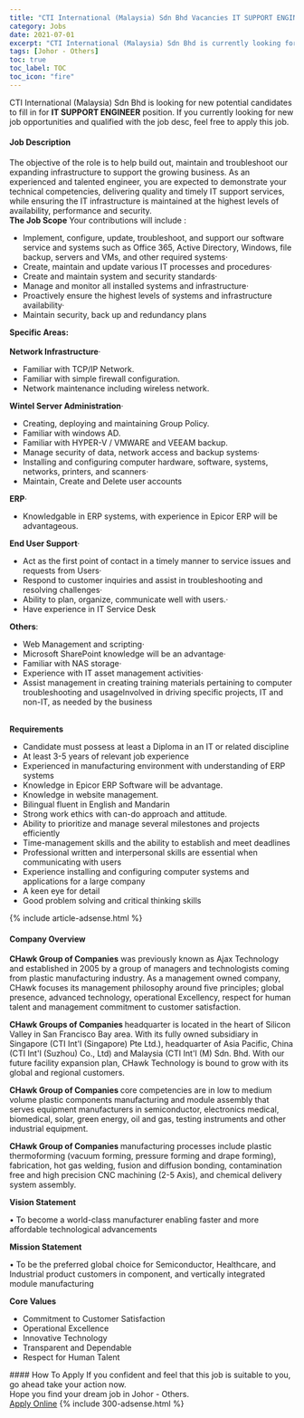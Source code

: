 ```yaml
---
title: "CTI International (Malaysia) Sdn Bhd Vacancies IT SUPPORT ENGINEER" 
category: Jobs 
date: 2021-07-01 
excerpt: "CTI International (Malaysia) Sdn Bhd is currently looking for suitable person to fill in the IT SUPPORT ENGINEER which based in Johor - Others" 
tags: [Johor - Others] 
toc: true 
toc_label: TOC 
toc_icon: "fire" 
--- 
```


<p>CTI International (Malaysia) Sdn Bhd is looking for new potential candidates to fill in for <b>IT SUPPORT ENGINEER</b> position. If you currently looking for new job opportunities and qualified with the job desc, feel free to apply this job.
</p><div><div><h4>Job Description</h4></div><div><div><span><div><div><div>The objective of the role is to help build out, maintain and troubleshoot our expanding infrastructure to support the growing business.&#160;As an experienced and talented engineer, you are expected to demonstrate your technical competencies, delivering quality and timely IT support services, while ensuring the IT infrastructure is maintained at the highest levels of availability, performance and security.&#160;</div><div><strong>The Job Scope</strong>&#160;Your contributions will include :</div><ul><li>Implement, configure, update, troubleshoot, and support our software service and systems such as Office 365, Active Directory, Windows, file backup, servers and VMs, and other required systems&#183;</li><li>Create, maintain and update various IT processes and procedures&#183;</li><li>Create and maintain system and security standards&#183;</li><li>Manage and monitor all installed systems and infrastructure&#183;</li><li>Proactively ensure the highest levels of systems and infrastructure availability&#183;</li><li>Maintain security, back up and redundancy plans</li></ul><div><strong>Specific Areas:</strong></div><div><br><strong>Network Infrastructure</strong>&#183;</div><ul><li>Familiar with TCP/IP Network.</li><li>Familiar with simple firewall configuration.</li><li>Network maintenance including wireless network.</li></ul><div><strong>Wintel Server Administration</strong>&#183;</div><ul><li>Creating, deploying and maintaining Group Policy.</li><li>Familiar with windows AD.</li><li>Familiar with HYPER-V / VMWARE and VEEAM backup.</li><li>Manage security of data, network access and backup systems&#183;</li><li>Installing and configuring computer hardware, software, systems, networks, printers, and scanners&#183;</li><li>Maintain, Create and Delete user accounts<strong></strong></li></ul><div><strong>ERP</strong>&#183;</div><ul><li>Knowledgable in ERP systems, with experience in Epicor ERP will be advantageous.</li></ul><div><strong>End User Support</strong>&#183;</div><ul><li>Act as the first point of contact in a timely manner to service issues and requests from Users&#183;</li><li>Respond to customer inquiries and assist in troubleshooting and resolving challenges&#183;</li><li>Ability to plan, organize, communicate well with users.&#183;</li><li>Have experience in IT Service Desk</li></ul><div><strong>Others</strong>:</div><ul><li>Web Management and scripting&#183;</li><li>Microsoft SharePoint knowledge will be an advantage&#183;</li><li>Familiar with NAS storage&#183;</li><li>Experience with IT asset management activities&#183;</li><li>Assist management in creating training materials pertaining to computer troubleshooting and usageInvolved in driving specific projects, IT and non-IT, as needed by the business</li></ul><div><br><strong>Requirements</strong></div><ul><li>Candidate must possess at least a Diploma in an IT or related discipline</li><li>At least 3-5 years of relevant job experience</li><li>Experienced in manufacturing environment with understanding of ERP systems</li><li>Knowledge in Epicor ERP Software will be advantage.</li><li>Knowledge in website management.</li><li>Bilingual fluent in English and Mandarin</li><li>Strong work ethics with can-do approach and attitude.</li><li>Ability to prioritize and manage several milestones and projects efficiently</li><li>Time-management skills and the ability to establish and meet deadlines</li><li>Professional written and interpersonal skills are essential when communicating with users</li><li>Experience installing and configuring computer systems and applications for a large company</li><li>A keen eye for detail</li><li>Good problem solving and critical thinking skills</li></ul></div></div></span></div></div></div> 
{% include article-adsense.html %} 
<div><div><h4>Company Overview</h4></div><div><div><span><div><p><strong>CHawk Group of Companies</strong>&#160;was previously known as Ajax Technology and established in 2005 by a group of managers and technologists coming from plastic manufacturing industry. As a management owned company, CHawk focuses its management philosophy around five principles; global presence, advanced technology, operational Excellency, respect for human talent and management commitment to customer satisfaction.</p><p> <strong>CHawk Groups of Companies&#160;</strong>headquarter is located in the heart of Silicon Valley in San Francisco Bay area. With its fully owned subsidiary in Singapore (CTI Int'l (Singapore) Pte Ltd.), headquarter of Asia Pacific, China (CTI Int'l (Suzhou) Co., Ltd) and Malaysia (CTI Int'l (M) Sdn. Bhd. With our future facility expansion plan, CHawk Technology is bound to grow with its global and regional customers.</p><p> <strong>CHawk Group of Companies&#160;</strong>core competencies are in low to medium volume plastic components manufacturing and module assembly that serves equipment manufacturers in semiconductor, electronics medical, biomedical, solar, green energy, oil and gas, testing instruments and other industrial equipment.</p><p><strong>CHawk Group of Companies&#160;</strong>manufacturing processes include plastic thermoforming (vacuum forming, pressure forming and drape forming), fabrication, hot gas welding, fusion and diffusion bonding, contamination free and high precision CNC machining (2-5 Axis), and chemical delivery system assembly.</p><p><strong>Vision Statement</strong></p><p>&#8226; To become a world-class manufacturer enabling faster and more affordable technological advancements</p><p><strong>Mission Statement</strong></p><p>&#8226; To be the preferred global choice for Semiconductor, Healthcare, and Industrial product customers in component, and vertically integrated module manufacturing</p><p><strong>Core Values</strong></p><ul><li>Commitment to Customer Satisfaction</li><li>Operational Excellence</li><li>Innovative Technology</li><li>Transparent and Dependable</li><li>Respect for Human Talent</li></ul></div></span></div></div></div> 
#### How To Apply 
If you confident and feel that this job is suitable to you, go ahead take your action now. <br/> 
Hope you find your dream job in Johor - Others. <br/> 
<a href="https://www.jobstreet.com.my/en/job/it-support-engineer-4603263?jobId=jobstreet-my-job-4603263&" class="btn btn--info" target="_blank" rel="nofollow noopenner">Apply Online</a> 
{% include 300-adsense.html %} 